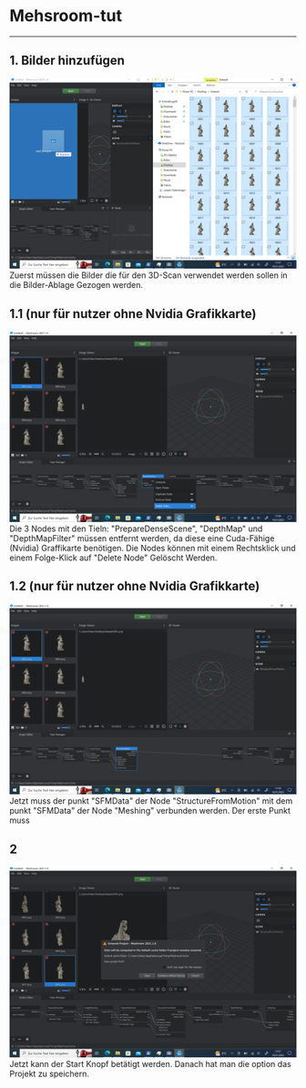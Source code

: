 # Mehsroom-tut
---
## 1. Bilder hinzufügen
![Alt text](bilder.png "a title")
Zuerst müssen die Bilder die für den 3D-Scan verwendet werden sollen in die Bilder-Ablage Gezogen werden.

## 1.1 (nur für nutzer ohne Nvidia Grafikkarte)
![Alt text](deln.png "a title")
Die 3 Nodes mit den Tieln: "PrepareDenseScene", "DepthMap" und "DepthMapFilter" müssen entfernt werden, da diese eine Cuda-Fähige (Nvidia) Graffikarte benötigen. Die Nodes können mit einem Rechtsklick und einem Folge-Klick auf "Delete Node" Gelöscht Werden.

## 1.2 (nur für nutzer ohne Nvidia Grafikkarte)
![Alt text](cnn.png "a title")
Jetzt muss der punkt "SFMData" der Node "StructureFromMotion" mit dem punkt "SFMData" der Node "Meshing" verbunden werden.
Der erste Punkt muss 
## 2
![Alt text](start.png "a title")
Jetzt kann der Start Knopf betätigt werden. Danach hat man die option das Projekt zu speichern.

